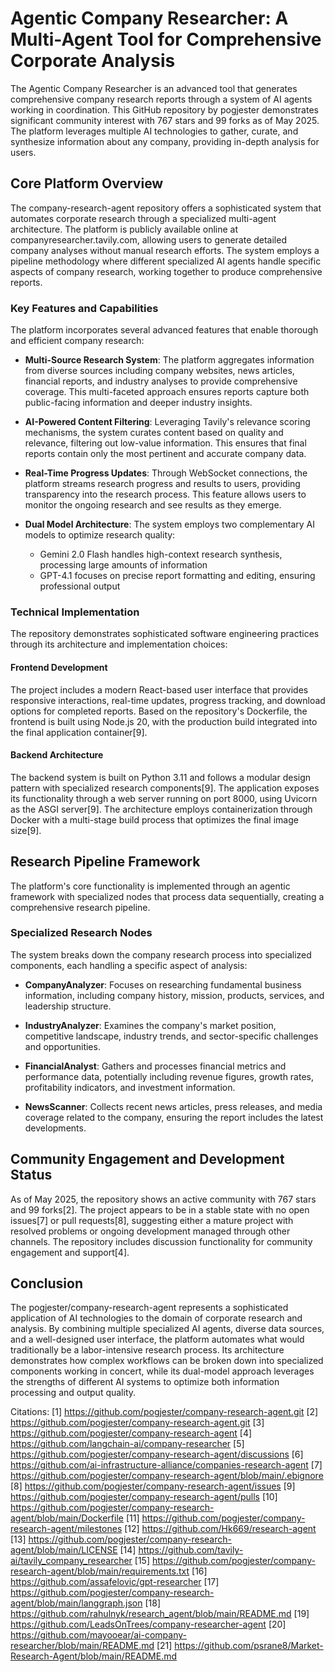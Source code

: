 # Agentic Company Researcher: A Multi-Agent Tool for Comprehensive Corporate Analysis

The Agentic Company Researcher is an advanced tool that generates comprehensive company research reports through a system of AI agents working in coordination. This GitHub repository by pogjester demonstrates significant community interest with 767 stars and 99 forks as of May 2025. The platform leverages multiple AI technologies to gather, curate, and synthesize information about any company, providing in-depth analysis for users.

## Core Platform Overview

The company-research-agent repository offers a sophisticated system that automates corporate research through a specialized multi-agent architecture. The platform is publicly available online at companyresearcher.tavily.com, allowing users to generate detailed company analyses without manual research efforts. The system employs a pipeline methodology where different specialized AI agents handle specific aspects of company research, working together to produce comprehensive reports.

### Key Features and Capabilities

The platform incorporates several advanced features that enable thorough and efficient company research:

- **Multi-Source Research System**: The platform aggregates information from diverse sources including company websites, news articles, financial reports, and industry analyses to provide comprehensive coverage. This multi-faceted approach ensures reports capture both public-facing information and deeper industry insights.

- **AI-Powered Content Filtering**: Leveraging Tavily's relevance scoring mechanisms, the system curates content based on quality and relevance, filtering out low-value information. This ensures that final reports contain only the most pertinent and accurate company data.

- **Real-Time Progress Updates**: Through WebSocket connections, the platform streams research progress and results to users, providing transparency into the research process. This feature allows users to monitor the ongoing research and see results as they emerge.

- **Dual Model Architecture**: The system employs two complementary AI models to optimize research quality:
  - Gemini 2.0 Flash handles high-context research synthesis, processing large amounts of information
  - GPT-4.1 focuses on precise report formatting and editing, ensuring professional output

### Technical Implementation

The repository demonstrates sophisticated software engineering practices through its architecture and implementation choices:

#### Frontend Development

The project includes a modern React-based user interface that provides responsive interactions, real-time updates, progress tracking, and download options for completed reports. Based on the repository's Dockerfile, the frontend is built using Node.js 20, with the production build integrated into the final application container[9].

#### Backend Architecture

The backend system is built on Python 3.11 and follows a modular design pattern with specialized research components[9]. The application exposes its functionality through a web server running on port 8000, using Uvicorn as the ASGI server[9]. The architecture employs containerization through Docker with a multi-stage build process that optimizes the final image size[9].

## Research Pipeline Framework

The platform's core functionality is implemented through an agentic framework with specialized nodes that process data sequentially, creating a comprehensive research pipeline.

### Specialized Research Nodes

The system breaks down the company research process into specialized components, each handling a specific aspect of analysis:

- **CompanyAnalyzer**: Focuses on researching fundamental business information, including company history, mission, products, services, and leadership structure.

- **IndustryAnalyzer**: Examines the company's market position, competitive landscape, industry trends, and sector-specific challenges and opportunities.

- **FinancialAnalyst**: Gathers and processes financial metrics and performance data, potentially including revenue figures, growth rates, profitability indicators, and investment information.

- **NewsScanner**: Collects recent news articles, press releases, and media coverage related to the company, ensuring the report includes the latest developments.

## Community Engagement and Development Status

As of May 2025, the repository shows an active community with 767 stars and 99 forks[2]. The project appears to be in a stable state with no open issues[7] or pull requests[8], suggesting either a mature project with resolved problems or ongoing development managed through other channels. The repository includes discussion functionality for community engagement and support[4].

## Conclusion

The pogjester/company-research-agent represents a sophisticated application of AI technologies to the domain of corporate research and analysis. By combining multiple specialized AI agents, diverse data sources, and a well-designed user interface, the platform automates what would traditionally be a labor-intensive research process. Its architecture demonstrates how complex workflows can be broken down into specialized components working in concert, while its dual-model approach leverages the strengths of different AI systems to optimize both information processing and output quality.

Citations:
[1] https://github.com/pogjester/company-research-agent.git
[2] https://github.com/pogjester/company-research-agent.git
[3] https://github.com/pogjester/company-research-agent
[4] https://github.com/langchain-ai/company-researcher
[5] https://github.com/pogjester/company-research-agent/discussions
[6] https://github.com/ai-infrastructure-alliance/companies-research-agent
[7] https://github.com/pogjester/company-research-agent/blob/main/.ebignore
[8] https://github.com/pogjester/company-research-agent/issues
[9] https://github.com/pogjester/company-research-agent/pulls
[10] https://github.com/pogjester/company-research-agent/blob/main/Dockerfile
[11] https://github.com/pogjester/company-research-agent/milestones
[12] https://github.com/Hk669/research-agent
[13] https://github.com/pogjester/company-research-agent/blob/main/LICENSE
[14] https://github.com/tavily-ai/tavily_company_researcher
[15] https://github.com/pogjester/company-research-agent/blob/main/requirements.txt
[16] https://github.com/assafelovic/gpt-researcher
[17] https://github.com/pogjester/company-research-agent/blob/main/langgraph.json
[18] https://github.com/rahulnyk/research_agent/blob/main/README.md
[19] https://github.com/LeadsOnTrees/company-researcher-agent
[20] https://github.com/mayooear/ai-company-researcher/blob/main/README.md
[21] https://github.com/psrane8/Market-Research-Agent/blob/main/README.md
